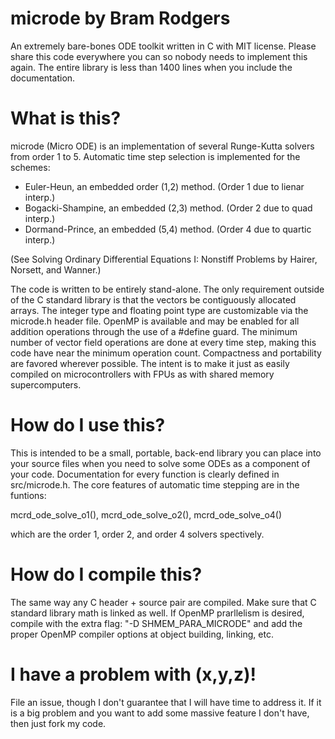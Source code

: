# microde by Bram Rodgers
An extremely bare-bones ODE toolkit written in C with MIT license. Please
share this code everywhere you can so nobody needs to implement this again.
The entire library is less than 1400 lines when you include the documentation.

# What is this?
microde (Micro ODE) is an implementation of several Runge-Kutta solvers from
order 1 to 5. Automatic time step selection is implemented for the schemes:

- Euler-Heun, an embedded order (1,2) method. (Order 1 due to lienar interp.)
- Bogacki-Shampine, an embedded (2,3) method. (Order 2 due to quad interp.)
- Dormand-Prince, an embedded (5,4) method. (Order 4 due to quartic interp.)

(See Solving Ordinary Differential Equations I: Nonstiff Problems
by Hairer, Norsett, and Wanner.)

The code is written to be entirely stand-alone. The only requirement outside
of the C standard library is that the vectors be contiguously allocated arrays.
The integer type and floating point type are customizable via the microde.h
header file. OpenMP is available and may be enabled for all addition operations
through the use of a #define guard. The minimum  number of vector field
operations are done at every time step, making this code have near the minimum
operation count. Compactness and portability are favored wherever possible. The
intent is to make it just as easily compiled on microcontrollers with FPUs
as with shared memory supercomputers.

# How do I use this?
This is intended to be a small, portable, back-end library you can place into
your source files when you need to solve some ODEs as a component of your code.
Documentation for every function is clearly defined in src/microde.h.
The core features of automatic time stepping are in the funtions:

mcrd_ode_solve_o1(), mcrd_ode_solve_o2(), mcrd_ode_solve_o4()

which are the order 1, order 2, and order 4 solvers spectively.

# How do I compile this?
The same way any C header + source pair are compiled. Make sure that
C standard library math is linked as well.
If OpenMP prarllelism is desired, compile with the extra flag:
"-D SHMEM_PARA_MICRODE"
and add the proper OpenMP compiler options at object building, linking, etc.

# I have a problem with (x,y,z)!
File an issue, though I don't guarantee that I will have time to address it.
If it is a big problem and you want to add some massive feature I don't have,
then just fork my code.
